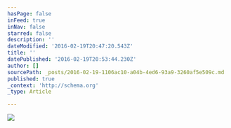 ```yaml
---
hasPage: false
inFeed: true
inNav: false
starred: false
description: ''
dateModified: '2016-02-19T20:47:20.543Z'
title: ''
datePublished: '2016-02-19T20:53:44.230Z'
author: []
sourcePath: _posts/2016-02-19-1106ac10-a04b-4ed6-93a9-3260af5e509c.md
published: true
_context: 'http://schema.org'
_type: Article

---
```

![](https://the-grid-user-content.s3-us-west-2.amazonaws.com/2936142f-34ff-4224-b789-40673562a576.jpg)